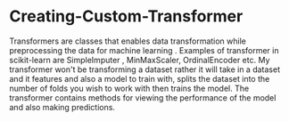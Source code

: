 # Creating-Custom-Transformer

Transformers are classes that enables data transformation while preprocessing the data for machine learning . Examples of transformer in scikit-learn are SimpleImputer , MinMaxScaler, OrdinalEncoder etc. My transformer won't be transforming a dataset rather it will take in a dataset and it features  and also a model to train with, splits the dataset into the number of folds you wish to work with then trains the model. The transformer contains methods for viewing the performance of the model and also making predictions.
